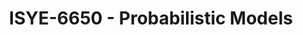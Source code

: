 ---
layout: course
title: ISYE-6650 - Probabilistic Models
aliases: 
course_id: ISYE-6650
permalink: /ISYE-6650/
avg_difficulty: 2.00
avg_rating: 4.00
avg_workload: 5.00
course_number: 6650
---